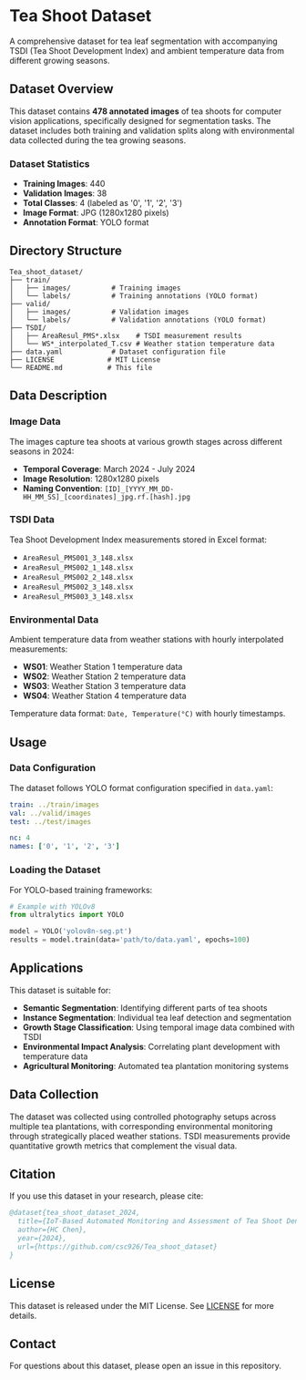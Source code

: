 # Tea Shoot Dataset

A comprehensive dataset for tea leaf segmentation with accompanying TSDI (Tea Shoot Development Index) and ambient temperature data from different growing seasons.

## Dataset Overview

This dataset contains **478 annotated images** of tea shoots for computer vision applications, specifically designed for segmentation tasks. The dataset includes both training and validation splits along with environmental data collected during the tea growing seasons.

### Dataset Statistics

- **Training Images**: 440
- **Validation Images**: 38
- **Total Classes**: 4 (labeled as '0', '1', '2', '3')
- **Image Format**: JPG (1280x1280 pixels)
- **Annotation Format**: YOLO format

## Directory Structure

```
Tea_shoot_dataset/
├── train/
│   ├── images/          # Training images
│   └── labels/          # Training annotations (YOLO format)
├── valid/
│   ├── images/          # Validation images
│   └── labels/          # Validation annotations (YOLO format)
├── TSDI/
│   ├── AreaResul_PMS*.xlsx    # TSDI measurement results
│   └── WS*_interpolated_T.csv # Weather station temperature data
├── data.yaml            # Dataset configuration file
├── LICENSE             # MIT License
└── README.md           # This file
```

## Data Description

### Image Data

The images capture tea shoots at various growth stages across different seasons in 2024:
- **Temporal Coverage**: March 2024 - July 2024
- **Image Resolution**: 1280x1280 pixels
- **Naming Convention**: `[ID]_[YYYY_MM_DD-HH_MM_SS]_[coordinates]_jpg.rf.[hash].jpg`

### TSDI Data

Tea Shoot Development Index measurements stored in Excel format:
- `AreaResul_PMS001_3_148.xlsx`
- `AreaResul_PMS002_1_148.xlsx` 
- `AreaResul_PMS002_2_148.xlsx`
- `AreaResul_PMS002_3_148.xlsx`
- `AreaResul_PMS003_3_148.xlsx`

### Environmental Data

Ambient temperature data from weather stations with hourly interpolated measurements:
- **WS01**: Weather Station 1 temperature data
- **WS02**: Weather Station 2 temperature data  
- **WS03**: Weather Station 3 temperature data
- **WS04**: Weather Station 4 temperature data

Temperature data format: `Date, Temperature(°C)` with hourly timestamps.

## Usage

### Data Configuration

The dataset follows YOLO format configuration specified in `data.yaml`:

```yaml
train: ../train/images
val: ../valid/images
test: ../test/images

nc: 4
names: ['0', '1', '2', '3']
```

### Loading the Dataset

For YOLO-based training frameworks:
```python
# Example with YOLOv8
from ultralytics import YOLO

model = YOLO('yolov8n-seg.pt')
results = model.train(data='path/to/data.yaml', epochs=100)
```

## Applications

This dataset is suitable for:
- **Semantic Segmentation**: Identifying different parts of tea shoots
- **Instance Segmentation**: Individual tea leaf detection and segmentation  
- **Growth Stage Classification**: Using temporal image data combined with TSDI
- **Environmental Impact Analysis**: Correlating plant development with temperature data
- **Agricultural Monitoring**: Automated tea plantation monitoring systems

## Data Collection

The dataset was collected using controlled photography setups across multiple tea plantations, with corresponding environmental monitoring through strategically placed weather stations. TSDI measurements provide quantitative growth metrics that complement the visual data.

## Citation

If you use this dataset in your research, please cite:

```bibtex
@dataset{tea_shoot_dataset_2024,
  title={IoT-Based Automated Monitoring and Assessment of Tea Shoot Density Using Canopy Imaging},
  author={HC Chen},
  year={2024},
  url={https://github.com/csc926/Tea_shoot_dataset}
}
```

## License

This dataset is released under the MIT License. See [LICENSE](LICENSE) for more details.


## Contact

For questions about this dataset, please open an issue in this repository.
